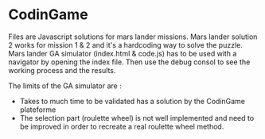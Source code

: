 # CodinGame
Files are Javascript solutions for mars lander missions.
Mars lander solution 2 works for mission 1 & 2 and it's a hardcoding way to solve the puzzle.
Mars lander GA simulator (index.html & code.js) has to be used with a navigator by opening the index file. Then use the debug consol to see the working process and the results.

The limits of the GA simulator are :
- Takes to much time to be validated has a solution by the CodinGame plateforme
- The selection part (roulette wheel) is not well implemented and need to be improved in order to recreate a real roulette wheel method.
